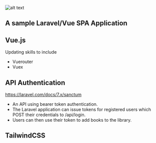 

![alt text](/public/images/logo.png?raw=true)


## A sample Laravel/Vue SPA Application

## Vue.js
Updating skills to include
* Vuerouter
* Vuex

## API Authentication
https://laravel.com/docs/7.x/sanctum

* An API using bearer token authentication.
* The Laravel application can issue tokens for registered users which POST their credentials to /api/login.
* Users can then use their token to add books to the library.

## TailwindCSS


